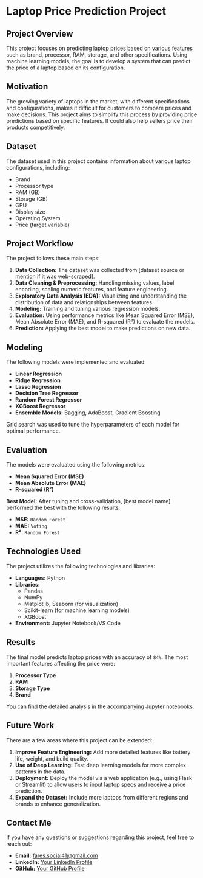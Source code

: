 # Laptop Price Prediction Project

## Project Overview

This project focuses on predicting laptop prices based on various features such as brand, processor, RAM, storage, and other specifications. Using machine learning models, the goal is to develop a system that can predict the price of a laptop based on its configuration.

## Motivation

The growing variety of laptops in the market, with different specifications and configurations, makes it difficult for customers to compare prices and make decisions. This project aims to simplify this process by providing price predictions based on specific features. It could also help sellers price their products competitively.

## Dataset

The dataset used in this project contains information about various laptop configurations, including:
- Brand
- Processor type
- RAM (GB)
- Storage (GB)
- GPU
- Display size
- Operating System
- Price (target variable)

## Project Workflow

The project follows these main steps:

1. **Data Collection:** The dataset was collected from [dataset source or mention if it was web-scraped].
2. **Data Cleaning & Preprocessing:** Handling missing values, label encoding, scaling numeric features, and feature engineering.
3. **Exploratory Data Analysis (EDA):** Visualizing and understanding the distribution of data and relationships between features.
4. **Modeling:** Training and tuning various regression models.
5. **Evaluation:** Using performance metrics like Mean Squared Error (MSE), Mean Absolute Error (MAE), and R-squared (R²) to evaluate the models.
6. **Prediction:** Applying the best model to make predictions on new data.

## Modeling

The following models were implemented and evaluated:
- **Linear Regression**
- **Ridge Regression**
- **Lasso Regression**
- **Decision Tree Regressor**
- **Random Forest Regressor**
- **XGBoost Regressor**
- **Ensemble Models:** Bagging, AdaBoost, Gradient Boosting

Grid search was used to tune the hyperparameters of each model for optimal performance.

## Evaluation

The models were evaluated using the following metrics:
- **Mean Squared Error (MSE)**
- **Mean Absolute Error (MAE)**
- **R-squared (R²)**

**Best Model:** After tuning and cross-validation, [best model name] performed the best with the following results:
- **MSE:** `Random Forest`
- **MAE:** `Voting`
- **R²:** `Random Forest`

## Technologies Used

The project utilizes the following technologies and libraries:
- **Languages:** Python
- **Libraries:** 
  - Pandas
  - NumPy
  - Matplotlib, Seaborn (for visualization)
  - Scikit-learn (for machine learning models)
  - XGBoost
- **Environment:** Jupyter Notebook/VS Code

## Results

The final model predicts laptop prices with an accuracy of `84%`. The most important features affecting the price were:
1. **Processor Type**
2. **RAM**
3. **Storage Type**
4. **Brand**

You can find the detailed analysis in the accompanying Jupyter notebooks.

## Future Work

There are a few areas where this project can be extended:
1. **Improve Feature Engineering:** Add more detailed features like battery life, weight, and build quality.
2. **Use of Deep Learning:** Test deep learning models for more complex patterns in the data.
3. **Deployment:** Deploy the model via a web application (e.g., using Flask or Streamlit) to allow users to input laptop specs and receive a price prediction.
4. **Expand the Dataset:** Include more laptops from different regions and brands to enhance generalization.

## Contact Me

If you have any questions or suggestions regarding this project, feel free to reach out:

- **Email:** [fares.social41@gmail.com](mailto:fares.social41@gmail.com)
- **LinkedIn:** [Your LinkedIn Profile](https://www.linkedin.com/in/fares403)
- **GitHub:** [Your GitHub Profile](https://github.com/fares403)
